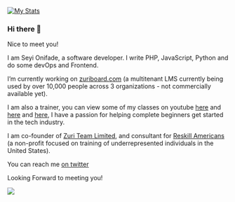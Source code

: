 

[![My Stats](https://github-readme-stats.vercel.app/api?username=xyluz&hide=commits&show_icons=true&theme=radical)](https://github.com/anuraghazra/github-readme-stats)



### Hi there 👋

Nice to meet you!

I am Seyi Onifade, a software developer. I write PHP, JavaScript, Python and do some devOps and Frontend.

I’m currently working on [zuriboard.com](https://zuriboard.com) (a multitenant LMS currently being used by over 10,000 people across 3 organizations - not commercially available yet).

I am also a trainer, you can view some of my classes on youtube [here](https://www.youtube.com/watch?v=_pE-jTcLXgY&list=PLxuUHF3OiqfWAITD4gPUHZ1GcYRqmyF7P) and [here](https://www.youtube.com/watch?v=YoKplElxDLw&list=PLL0ge2KQPI3XA5ed7_Y61EO0pHq1RJUYI) and [here](https://www.youtube.com/watch?v=dI_CUlVKrFw&list=PLxuUHF3OiqfVlhMh2XaA7gx_NaavKM7C9), I have a passion for helping complete beginners get started in the tech industry.

I am co-founder of [Zuri Team Limited](http://zuri.team/), and consultant for [Reskill Americans](http://reskillamericans.org/) (a non-profit focused on training of underrepresented individuals in the United States).

You can reach me [on twitter](https://twitter.com/xyluz)

Looking Forward to meeting you!


![](https://komarev.com/ghpvc/?username=xyluz)



<!--
**xyluz/xyluz** is a ✨ _special_ ✨ repository because its `README.md` (this file) appears on your GitHub profile.

Here are some ideas to get you started:

- 🔭 I’m currently working on ...
- 🌱 I’m currently learning ...
- 👯 I’m looking to collaborate on ...
- 🤔 I’m looking for help with ...
- 💬 Ask me about ...
- 📫 How to reach me: ...
- 😄 Pronouns: ...
- ⚡ Fun fact: ...
-->
